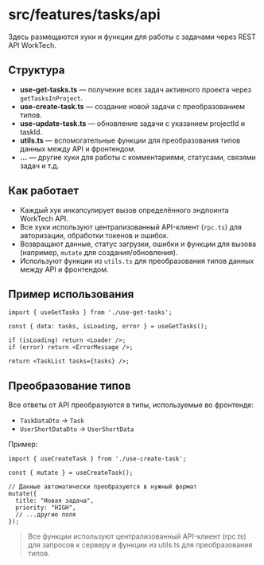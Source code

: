 # src/features/tasks/api

Здесь размещаются хуки и функции для работы с задачами через REST API WorkTech.

## Структура
- **use-get-tasks.ts** — получение всех задач активного проекта через `getTasksInProject`.
- **use-create-task.ts** — создание новой задачи с преобразованием типов.
- **use-update-task.ts** — обновление задачи с указанием projectId и taskId.
- **utils.ts** — вспомогательные функции для преобразования типов данных между API и фронтендом.
- **...** — другие хуки для работы с комментариями, статусами, связями задач и т.д.

## Как работает
- Каждый хук инкапсулирует вызов определённого эндпоинта WorkTech API.
- Все хуки используют централизованный API-клиент (`rpc.ts`) для авторизации, обработки токенов и ошибок.
- Возвращают данные, статус загрузки, ошибки и функции для вызова (например, `mutate` для создания/обновления).
- Используют функции из `utils.ts` для преобразования типов данных между API и фронтендом.

## Пример использования

```tsx
import { useGetTasks } from './use-get-tasks';

const { data: tasks, isLoading, error } = useGetTasks();

if (isLoading) return <Loader />;
if (error) return <ErrorMessage />;

return <TaskList tasks={tasks} />;
```

## Преобразование типов

Все ответы от API преобразуются в типы, используемые во фронтенде:
- `TaskDataDto` → `Task`
- `UserShortDataDto` → `UserShortData`

Пример:
```tsx
import { useCreateTask } from './use-create-task';

const { mutate } = useCreateTask();

// Данные автоматически преобразуются в нужный формат
mutate({
  title: "Новая задача",
  priority: "HIGH",
  // ...другие поля
});
```

> Все функции используют централизованный API-клиент (rpc.ts) для запросов к серверу и функции из utils.ts для преобразования типов. 